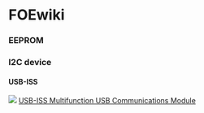 # FOEwiki
### EEPROM
### I2C device
#### USB-ISS
![](https://www.robot-electronics.co.uk/images/usb-iss-connect.png)
[USB-ISS  Multifunction USB Communications Module](https://www.robot-electronics.co.uk/htm/usb_iss_tech.htm)
